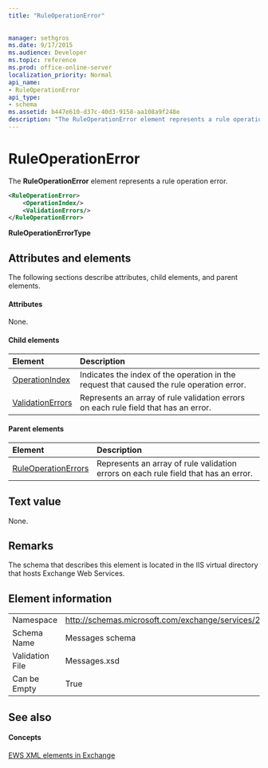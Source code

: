 ```yaml
---
title: "RuleOperationError"
 
 
manager: sethgros
ms.date: 9/17/2015
ms.audience: Developer
ms.topic: reference
ms.prod: office-online-server
localization_priority: Normal
api_name:
- RuleOperationError
api_type:
- schema
ms.assetid: b447e610-d37c-40d3-9158-aa108a9f248e
description: "The RuleOperationError element represents a rule operation error."
---
```


# RuleOperationError

The **RuleOperationError** element represents a rule operation error. 
  
```XML
<RuleOperationError>
    <OperationIndex/>
    <ValidationErrors/>
</RuleOperationError>
```

 **RuleOperationErrorType**
## Attributes and elements

The following sections describe attributes, child elements, and parent elements.
  
#### Attributes

None.
  
#### Child elements

|**Element**|**Description**|
|:-----|:-----|
|[OperationIndex](operationindex.md) <br/> |Indicates the index of the operation in the request that caused the rule operation error.  <br/> |
|[ValidationErrors](validationerrors.md) <br/> |Represents an array of rule validation errors on each rule field that has an error.  <br/> |
   
#### Parent elements

|**Element**|**Description**|
|:-----|:-----|
|[RuleOperationErrors](ruleoperationerrors.md) <br/> |Represents an array of rule validation errors on each rule field that has an error.  <br/> |
   
## Text value

None.
  
## Remarks

The schema that describes this element is located in the IIS virtual directory that hosts Exchange Web Services.
  
## Element information

|||
|:-----|:-----|
|Namespace  <br/> |http://schemas.microsoft.com/exchange/services/2006/messages  <br/> |
|Schema Name  <br/> |Messages schema  <br/> |
|Validation File  <br/> |Messages.xsd  <br/> |
|Can be Empty  <br/> |True  <br/> |
   
## See also

#### Concepts

[EWS XML elements in Exchange](ews-xml-elements-in-exchange.md)

